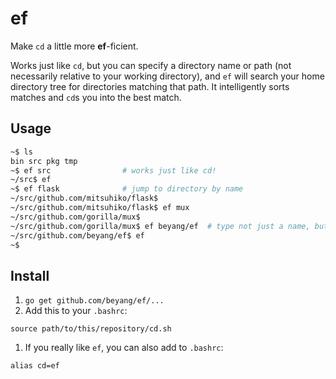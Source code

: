 ef
====

Make `cd` a little more <strong>ef</strong>-ficient.

Works just like `cd`, but you can specify a directory name or path (not necessarily relative to your working directory),
and `ef` will search your home directory tree for directories matching that path. It intelligently sorts matches and
`cd`s you into the best match.

Usage
----
```bash
~$ ls
bin src pkg tmp
~$ ef src                # works just like cd!
~/src$ ef
~$ ef flask              # jump to directory by name
~/src/github.com/mitsuhiko/flask$ 
~/src/github.com/mitsuhiko/flask$ ef mux
~/src/github.com/gorilla/mux$ 
~/src/github.com/gorilla/mux$ ef beyang/ef  # type not just a name, but a partial path
~/src/github.com/beyang/ef$ ef
~$ 
```

Install
-----

1. `go get github.com/beyang/ef/...`
1. Add this to your `.bashrc`:
```
source path/to/this/repository/cd.sh
```
1. If you really like `ef`, you can also add to `.bashrc`:
```
alias cd=ef
```
